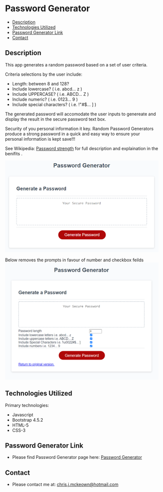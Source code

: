 # Password Generator

* [Description](#Description)
* [Technologies Utilized](#Technologies-Utilized)
* [Password Generator Link](#Password-Generator-Link)
* [Contact](#Contact)

## Description
This app generates a random password based on a set of user criteria.

Criteria selections by the user include: 
* Length: between 8 and 128?
* Include lowercase? ( i.e. abcd... z )
* Include UPPERCASE? ( i.e. ABCD... Z )
* Include numeric? ( i.e. 0123... 9 )
* Include special characters? ( i.e. !"#$... ] )

The generated password will accomodate the user inputs to genereate and display the result in the secure password text box.

Security of you personal information it key. Random Password Generators produce a strong password in a quick and easy way to ensure your personal information is kept save!!! 

See Wikipedia: <a href="https://en.wikipedia.org/wiki/Password_strength" target="_blank">Password strength</a> for full description and explaination in the benifits .

![password generator](./Assets/Images/03-javascript.png)

Below removes the prompts in favour of number and checkbox feilds
![password generator advanced](./Assets/Images/03-javascript-advanced.png)

## Technologies Utilized
Primary technologies:
* Javascript
* Bootstrap 4.5.2
* HTML-5
* CSS-3

## Password Generator Link

* Please find Password Generator page here: <a href="https://chrisjmckeown.github.io/Password_Generator/" target="_blank">Password Generator</a>

## Contact

* Please contact me at: chris.j.mckeown@hotmail.com